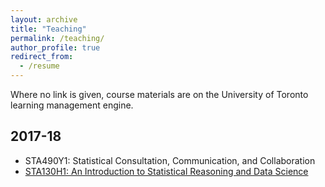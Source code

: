 ```yaml
---
layout: archive
title: "Teaching"
permalink: /teaching/
author_profile: true
redirect_from:
  - /resume
---
```


Where no link is given, course materials are on the University of Toronto learning management engine.

## 2017-18

* STA490Y1: Statistical Consultation, Communication, and Collaboration
* [STA130H1: An Introduction to Statistical Reasoning and Data Science](http://www.sta130.utstat.utoronto.ca)

